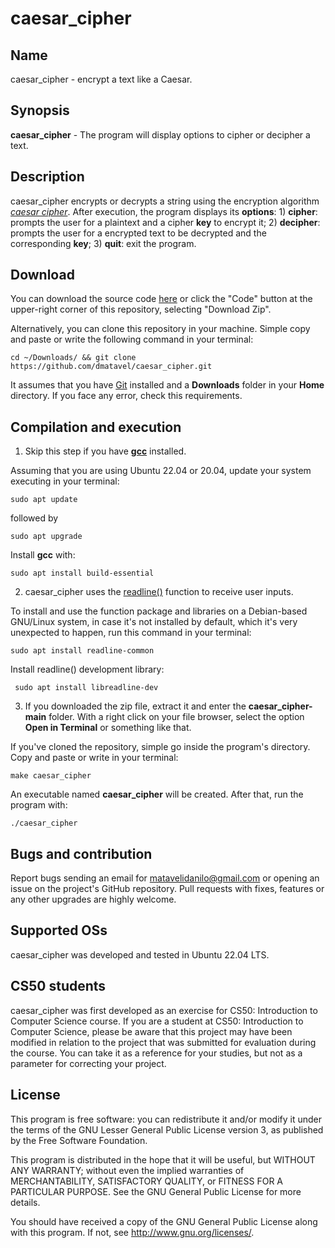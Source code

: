 
# caesar_cipher

## Name

caesar_cipher - encrypt a text like a Caesar.

## **Synopsis**

**caesar_cipher** - The program will display options to cipher or decipher a text.

## Description

caesar_cipher encrypts or decrypts a string using the encryption algorithm [*caesar cipher*](https://en.wikipedia.org/wiki/Caesar_cipher). After execution, the program displays its **options**: 1) **cipher**: prompts the user for a plaintext and a cipher **key** to encrypt it; 2) **decipher**: prompts the user for a encrypted text to be decrypted and the corresponding **key**; 3) **quit**: exit the program.

## **Download**

You can download the source code [here](https://github.com/dmatavel/caesar_cipher/archive/refs/heads/main.zip) or click the "Code" button at the upper-right corner of this repository, selecting "Download Zip".

Alternatively, you can clone this repository in your machine. Simple copy and paste or write the following command in your terminal:

    cd ~/Downloads/ && git clone https://github.com/dmatavel/caesar_cipher.git

It assumes that you have [Git](https://git-scm.com/) installed and a **Downloads** folder in your **Home** directory. If you face any error, check this requirements.

## Compilation and execution

1. Skip this step if you have **[gcc](https://gcc.gnu.org/)** installed.

Assuming that you are using Ubuntu 22.04 or 20.04, update your system executing in your terminal:

    sudo apt update

followed by

    sudo apt upgrade

Install **gcc** with:

    sudo apt install build-essential

2. caesar_cipher uses the [readline()](https://www.man7.org/linux/man-pages/man3/readline.3.html) function to receive user inputs.

To install and use the function package and libraries on a Debian-based GNU/Linux system, in case it's not installed by default, which it's very unexpected to happen, run this command in your terminal:

    sudo apt install readline-common

Install readline() development library:
    
     sudo apt install libreadline-dev

3. If you downloaded the zip file, extract it and enter the **caesar_cipher-main** folder. With a right click on your file browser, select the option **Open in Terminal** or something like that.

If you've cloned the repository, simple go inside the program's directory. Copy and paste or write in your terminal:

    make caesar_cipher

An executable named **caesar_cipher** will be created. After that, run the program with:

    ./caesar_cipher

## Bugs and contribution

Report bugs sending an email for matavelidanilo@gmail.com or opening an issue on the project's GitHub repository. Pull requests with fixes, features or any other upgrades are highly welcome.  

## Supported OSs

caesar_cipher was developed and tested in Ubuntu 22.04 LTS. 

## CS50 students

caesar_cipher was first developed as an exercise for CS50: Introduction to Computer Science course. If you are a student at CS50: Introduction to Computer Science, please be aware that this project may have been modified in relation to the project that was submitted for evaluation during the course. You can take it as a reference for your studies, but not as a parameter for correcting your project.

## License

This program is free software: you can redistribute it and/or modify it under the terms of the GNU Lesser General Public License version 3, as published by the Free Software Foundation.

This program is distributed in the hope that it will be useful, but WITHOUT ANY WARRANTY; without even the implied warranties of MERCHANTABILITY, SATISFACTORY QUALITY, or FITNESS FOR A PARTICULAR PURPOSE. See the GNU General Public License for more details. 

You should have received a copy of the GNU General Public License along with this program. If not, see <http://www.gnu.org/licenses/>.
